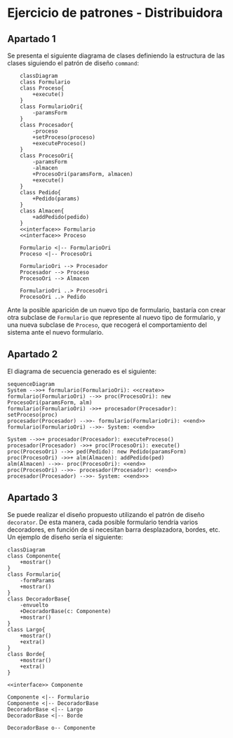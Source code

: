# Ejercicio de patrones - Distribuidora
## Apartado 1
Se presenta el siguiente diagrama de clases definiendo la estructura de las clases siguiendo el patrón de diseño `command`:

```mermaid
    classDiagram
    class Formulario
    class Proceso{
        +execute()
    }
    class FormularioOri{
        -paramsForm
    }
    class Procesador{
        -proceso
        +setProceso(proceso)
        +executeProceso()
    }
    class ProcesoOri{
        -paramsForm
        -almacen
        +ProcesoOri(paramsForm, almacen)
        +execute()
    }
    class Pedido{
        +Pedido(params)
    }
    class Almacen{
        +addPedido(pedido)
    }
    <<interface>> Formulario
    <<interface>> Proceso

    Formulario <|-- FormularioOri
    Proceso <|-- ProcesoOri

    FormularioOri --> Procesador
    Procesador --> Proceso
    ProcesoOri --> Almacen

    FormularioOri ..> ProcesoOri
    ProcesoOri ..> Pedido
```
Ante la posible aparición de un nuevo tipo de formulario, bastaría con crear otra subclase de `Formulario` que represente al nuevo tipo de formulario, y una nueva subclase de `Proceso`, que recogerá el comportamiento del sistema ante el nuevo formulario.

## Apartado 2
El diagrama de secuencia generado es el siguiente:

```mermaid
sequenceDiagram
System -->>+ formulario(FormularioOri): <<create>>
formulario(FormularioOri) -->> proc(ProcesoOri): new ProcesoOri(paramsForm, alm)
formulario(FormularioOri) ->>+ procesador(Procesador): setProceso(proc)
procesador(Procesador) -->>- formulario(FormularioOri): <<end>>
formulario(FormularioOri) -->>- System: <<end>>

System -->>+ procesador(Procesador): executeProceso()
procesador(Procesador) ->>+ proc(ProcesoOri): execute()
proc(ProcesoOri) -->> ped(Pedido): new Pedido(paramsForm)
proc(ProcesoOri) ->>+ alm(Almacen): addPedido(ped)
alm(Almacen) -->>- proc(ProcesoOri): <<end>>
proc(ProcesoOri) -->>- procesador(Procesador): <<end>>
procesador(Procesador) -->>- System: <<end>>>
```

## Apartado 3
Se puede realizar el diseño propuesto utilizando el patrón de diseño `decorator`. De esta manera, cada posible formulario tendría varios decoradores, en función de si necesitan barra desplazadora, bordes, etc. Un ejemplo de diseño sería el siguiente:

```mermaid
classDiagram
class Componente{
    +mostrar()
}
class Formulario{
    -formParams
    +mostrar()
}
class DecoradorBase{
    -envuelto
    +DecoradorBase(c: Componente)
    +mostrar()
}
class Largo{
    +mostrar()
    +extra()
}
class Borde{
    +mostrar()
    +extra()
}

<<interface>> Componente

Componente <|-- Formulario
Componente <|-- DecoradorBase
DecoradorBase <|-- Largo
DecoradorBase <|-- Borde

DecoradorBase o-- Componente
```
